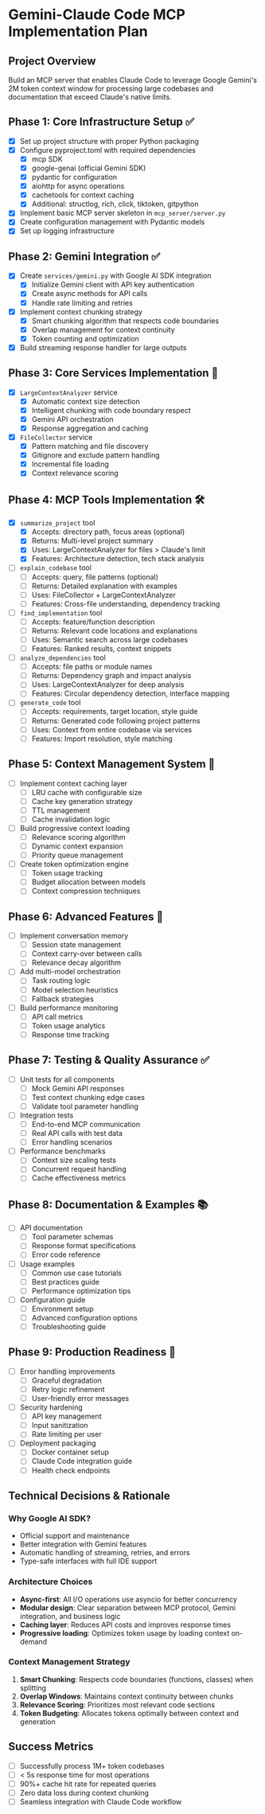 # Gemini-Claude Code MCP Implementation Plan

## Project Overview

Build an MCP server that enables Claude Code to leverage Google Gemini's 2M token context window for processing large codebases and documentation that exceed Claude's native limits.

## Phase 1: Core Infrastructure Setup ✅

- [x] Set up project structure with proper Python packaging
- [x] Configure pyproject.toml with required dependencies
  - [x] mcp SDK
  - [x] google-genai (official Gemini SDK)
  - [x] pydantic for configuration
  - [x] aiohttp for async operations
  - [x] cachetools for context caching
  - [x] Additional: structlog, rich, click, tiktoken, gitpython
- [x] Implement basic MCP server skeleton in `mcp_server/server.py`
- [x] Create configuration management with Pydantic models
- [x] Set up logging infrastructure

## Phase 2: Gemini Integration ✅

- [x] Create `services/gemini.py` with Google AI SDK integration
  - [x] Initialize Gemini client with API key authentication
  - [x] Create async methods for API calls
  - [x] Handle rate limiting and retries
- [x] Implement context chunking strategy
  - [x] Smart chunking algorithm that respects code boundaries
  - [x] Overlap management for context continuity
  - [x] Token counting and optimization
- [x] Build streaming response handler for large outputs

## Phase 3: Core Services Implementation 🔧

- [x] `LargeContextAnalyzer` service
  - [x] Automatic context size detection
  - [x] Intelligent chunking with code boundary respect
  - [x] Gemini API orchestration
  - [x] Response aggregation and caching
- [x] `FileCollector` service
  - [x] Pattern matching and file discovery
  - [x] Gitignore and exclude pattern handling
  - [x] Incremental file loading
  - [x] Context relevance scoring

## Phase 4: MCP Tools Implementation 🛠️

- [x] `summarize_project` tool
  - [x] Accepts: directory path, focus areas (optional)
  - [x] Returns: Multi-level project summary
  - [x] Uses: LargeContextAnalyzer for files > Claude's limit
  - [x] Features: Architecture detection, tech stack analysis
- [ ] `explain_codebase` tool
  - [ ] Accepts: query, file patterns (optional)
  - [ ] Returns: Detailed explanation with examples
  - [ ] Uses: FileCollector + LargeContextAnalyzer
  - [ ] Features: Cross-file understanding, dependency tracking
- [ ] `find_implementation` tool
  - [ ] Accepts: feature/function description
  - [ ] Returns: Relevant code locations and explanations
  - [ ] Uses: Semantic search across large codebases
  - [ ] Features: Ranked results, context snippets
- [ ] `analyze_dependencies` tool
  - [ ] Accepts: file paths or module names
  - [ ] Returns: Dependency graph and impact analysis
  - [ ] Uses: LargeContextAnalyzer for deep analysis
  - [ ] Features: Circular dependency detection, interface mapping
- [ ] `generate_code` tool
  - [ ] Accepts: requirements, target location, style guide
  - [ ] Returns: Generated code following project patterns
  - [ ] Uses: Context from entire codebase via services
  - [ ] Features: Import resolution, style matching

## Phase 5: Context Management System 🧠

- [ ] Implement context caching layer
  - [ ] LRU cache with configurable size
  - [ ] Cache key generation strategy
  - [ ] TTL management
  - [ ] Cache invalidation logic
- [ ] Build progressive context loading
  - [ ] Relevance scoring algorithm
  - [ ] Dynamic context expansion
  - [ ] Priority queue management
- [ ] Create token optimization engine
  - [ ] Token usage tracking
  - [ ] Budget allocation between models
  - [ ] Context compression techniques

## Phase 6: Advanced Features 🎯

- [ ] Implement conversation memory
  - [ ] Session state management
  - [ ] Context carry-over between calls
  - [ ] Relevance decay algorithm
- [ ] Add multi-model orchestration
  - [ ] Task routing logic
  - [ ] Model selection heuristics
  - [ ] Fallback strategies
- [ ] Build performance monitoring
  - [ ] API call metrics
  - [ ] Token usage analytics
  - [ ] Response time tracking

## Phase 7: Testing & Quality Assurance ✅

- [ ] Unit tests for all components
  - [ ] Mock Gemini API responses
  - [ ] Test context chunking edge cases
  - [ ] Validate tool parameter handling
- [ ] Integration tests
  - [ ] End-to-end MCP communication
  - [ ] Real API calls with test data
  - [ ] Error handling scenarios
- [ ] Performance benchmarks
  - [ ] Context size scaling tests
  - [ ] Concurrent request handling
  - [ ] Cache effectiveness metrics

## Phase 8: Documentation & Examples 📚

- [ ] API documentation
  - [ ] Tool parameter schemas
  - [ ] Response format specifications
  - [ ] Error code reference
- [ ] Usage examples
  - [ ] Common use case tutorials
  - [ ] Best practices guide
  - [ ] Performance optimization tips
- [ ] Configuration guide
  - [ ] Environment setup
  - [ ] Advanced configuration options
  - [ ] Troubleshooting guide

## Phase 9: Production Readiness 🚀

- [ ] Error handling improvements
  - [ ] Graceful degradation
  - [ ] Retry logic refinement
  - [ ] User-friendly error messages
- [ ] Security hardening
  - [ ] API key management
  - [ ] Input sanitization
  - [ ] Rate limiting per user
- [ ] Deployment packaging
  - [ ] Docker container setup
  - [ ] Claude Code integration guide
  - [ ] Health check endpoints

## Technical Decisions & Rationale

### Why Google AI SDK?

- Official support and maintenance
- Better integration with Gemini features
- Automatic handling of streaming, retries, and errors
- Type-safe interfaces with full IDE support

### Architecture Choices

- **Async-first**: All I/O operations use asyncio for better concurrency
- **Modular design**: Clear separation between MCP protocol, Gemini integration, and business logic
- **Caching layer**: Reduces API costs and improves response times
- **Progressive loading**: Optimizes token usage by loading context on-demand

### Context Management Strategy

1. **Smart Chunking**: Respects code boundaries (functions, classes) when splitting
2. **Overlap Windows**: Maintains context continuity between chunks
3. **Relevance Scoring**: Prioritizes most relevant code sections
4. **Token Budgeting**: Allocates tokens optimally between context and generation

## Success Metrics

- [ ] Successfully process 1M+ token codebases
- [ ] < 5s response time for most operations
- [ ] 90%+ cache hit rate for repeated queries
- [ ] Zero data loss during context chunking
- [ ] Seamless integration with Claude Code workflow

